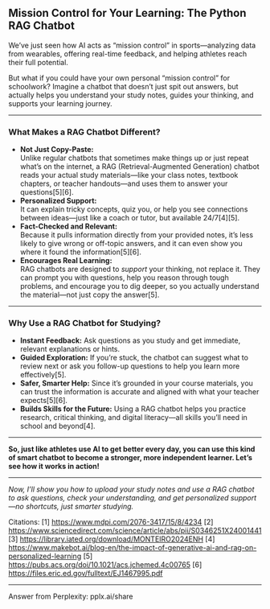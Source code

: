 

## **Mission Control for Your Learning: The Python RAG Chatbot**

We’ve just seen how AI acts as “mission control” in sports—analyzing data from wearables, offering real-time feedback, and helping athletes reach their full potential.

But what if you could have your own personal “mission control” for schoolwork? Imagine a chatbot that doesn’t just spit out answers, but actually helps you understand your study notes, guides your thinking, and supports your learning journey.

---

### **What Makes a RAG Chatbot Different?**

- **Not Just Copy-Paste:**  
  Unlike regular chatbots that sometimes make things up or just repeat what’s on the internet, a RAG (Retrieval-Augmented Generation) chatbot reads your actual study materials—like your class notes, textbook chapters, or teacher handouts—and uses them to answer your questions[5][6].
- **Personalized Support:**  
  It can explain tricky concepts, quiz you, or help you see connections between ideas—just like a coach or tutor, but available 24/7[4][5].
- **Fact-Checked and Relevant:**  
  Because it pulls information directly from your provided notes, it’s less likely to give wrong or off-topic answers, and it can even show you where it found the information[5][6].
- **Encourages Real Learning:**  
  RAG chatbots are designed to *support* your thinking, not replace it. They can prompt you with questions, help you reason through tough problems, and encourage you to dig deeper, so you actually understand the material—not just copy the answer[5].

---

### **Why Use a RAG Chatbot for Studying?**

- **Instant Feedback:** Ask questions as you study and get immediate, relevant explanations or hints.
- **Guided Exploration:** If you’re stuck, the chatbot can suggest what to review next or ask you follow-up questions to help you learn more effectively[5].
- **Safer, Smarter Help:** Since it’s grounded in your course materials, you can trust the information is accurate and aligned with what your teacher expects[5][6].
- **Builds Skills for the Future:** Using a RAG chatbot helps you practice research, critical thinking, and digital literacy—all skills you’ll need in school and beyond[4].

---

**So, just like athletes use AI to get better every day, you can use this kind of smart chatbot to become a stronger, more independent learner. Let’s see how it works in action!**

---

*Now, I’ll show you how to upload your study notes and use a RAG chatbot to ask questions, check your understanding, and get personalized support—no shortcuts, just smarter studying.*

Citations:
[1] https://www.mdpi.com/2076-3417/15/8/4234
[2] https://www.sciencedirect.com/science/article/abs/pii/S0346251X24001441
[3] https://library.iated.org/download/MONTEIRO2024ENH
[4] https://www.makebot.ai/blog-en/the-impact-of-generative-ai-and-rag-on-personalized-learning
[5] https://pubs.acs.org/doi/10.1021/acs.jchemed.4c00765
[6] https://files.eric.ed.gov/fulltext/EJ1467995.pdf

---
Answer from Perplexity: pplx.ai/share

